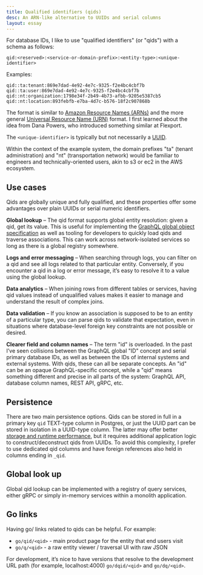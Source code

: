 ```yaml
---
title: Qualified identifiers (qids)
desc: An ARN-like alternative to UUIDs and serial columns
layout: essay
---
```


For database IDs, I like to use "qualified identifiers" (or "qids") with a schema as follows:

```
qid:<reserved>:<service-or-domain-prefix>:<entity-type>:<unique-identifier>
```

Examples:

```
qid::ta:tenant:869e7dad-4e92-4e7c-9325-f2e4bc4cbf7b
qid::ta:user:869e7dad-4e92-4e7c-9325-f2e4bc4cbf7b
qid::nt:organization:1798e34f-2b49-4b73-afbb-9205e5387cb5
qid::nt:location:893febfb-e7ba-4d7c-b576-18f2c907868b
```

The format is similar to [Amazon Resource Names (ARNs)](https://docs.aws.amazon.com/general/latest/gr/aws-arns-and-namespaces.html) and the more general [Universal Resource Name (URN)](https://en.wikipedia.org/wiki/Uniform_Resource_Name) format. I first learned about the idea from Dana Powers, who introduced something similar at Flexport.

The `<unique-identifier>` is typically but not necessarily a [UUID](https://en.wikipedia.org/wiki/Universally_unique_identifier).

Within the context of the example system, the domain prefixes "ta" (tenant administration) and "nt" (transportation network) would be familiar to engineers and technically-oriented users, akin to s3 or ec2 in the AWS ecosystem.

## Use cases

Qids are globally unique and fully qualified, and these properties offer some advantages over plain UUIDs or serial numeric identifiers.

**Global lookup** – The qid format supports global entity resolution: given a qid, get its value. This is useful for implementing the [GraphQL global object specification](https://graphql.org/learn/global-object-identification/) as well as tooling for developers to quickly load qids and traverse associations. This can work across network-isolated services so long as there is a global registry somewhere.

**Logs and error messaging** – When searching through logs, you can filter on a qid and see all logs related to that particular entity. Conversely, if you encounter a qid in a log or error message, it’s easy to resolve it to a value using the global lookup.

**Data analytics** – When joining rows from different tables or services, having qid values instead of unqualified values makes it easier to manage and understand the result of complex joins.

**Data validation** – If you know an association is supposed to be to an entity of a particular type, you can parse qids to validate that expectation, even in situations where database-level foreign key constraints are not possible or desired.

**Clearer field and column names** – The term "id" is overloaded. In the past I’ve seen collisions between the GraphQL global "ID" concept and serial primary database IDs, as well as between the IDs of internal systems and external systems. With qids, these can all be separate concepts. An "id" can be an opaque GraphQL-specific concept, while a "qid" means something different and precise in all parts of the system: GraphQL API, database column names, REST API, gRPC, etc.


## Persistence

There are two main persistence options. Qids can be stored in full in a primary key `qid` TEXT-type column in Postgres, or just the UUID part can be stored in isolation in a UUID-type column. The latter may offer better [storage and runtime performance](https://stackoverflow.com/a/44101628), but it requires additional application logic to construct/deconstruct qids from UUIDs. To avoid this complexity, I prefer to use dedicated qid columns and have foreign references also held in columns ending in `_qid`.


## Global look up

Global qid lookup can be implemented with a registry of query services, either gRPC or simply in-memory services within a monolith application.

## Go links

Having go/ links related to qids can be helpful. For example:

* `go/qid/<qid>` - main product page for the entity that end users visit
* `go/q/<qid>` - a raw entity viewer / traversal UI with raw JSON

For development, it’s nice to have versions that resolve to the development URL path (for example, localhost:4000) `go/dqid/<qid>` and `go/dq/<qid>`.
